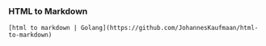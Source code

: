 ### HTML to Markdown


`[html to markdown | Golang](https://github.com/JohannesKaufmaan/html-to-markdown)`
